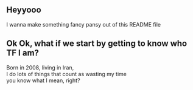 ## Heyyooo

<p>I wanna make something fancy pansy out of this README file</p>
<h2>Ok Ok, what if we start by getting to know who TF I am?</h2>
<p>Born in 2008, living in Iran,<br/>I do lots of things that count as wasting my time<br/>you know what I mean,
  right?</p>
